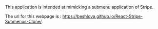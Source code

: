 This application is intended at mimicking a submenu application of Stripe.

The url for this webpage is : https://beshlova.github.io/React-Stripe-Submenus-Clone/.
